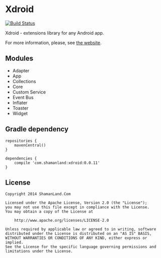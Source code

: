 # Xdroid

[![Build Status](https://travis-ci.org/shamanland/xdroid.svg?branch=release)](https://travis-ci.org/shamanland/xdroid)

Xdroid - extensions library for any Android app.

For more information, please, see [the website][1].

## Modules

- Adapter
- App
- Collections
- Core
- Custom Service
- Event Bus
- Inflater
- Toaster
- Widget

## Gradle dependency

```
repositories {
    mavenCentral()
}

dependencies {
    compile 'com.shamanland:xdroid:0.0.11'
}
```

## License

```
Copyright 2014 ShamanLand.Com

Licensed under the Apache License, Version 2.0 (the "License");
you may not use this file except in compliance with the License.
You may obtain a copy of the License at

    http://www.apache.org/licenses/LICENSE-2.0

Unless required by applicable law or agreed to in writing, software
distributed under the License is distributed on an "AS IS" BASIS,
WITHOUT WARRANTIES OR CONDITIONS OF ANY KIND, either express or implied.
See the License for the specific language governing permissions and
limitations under the License.
```

[1]: http://shamanland.github.io/xdroid
